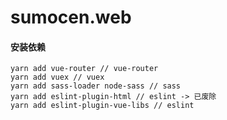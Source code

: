 # sumocen.web

#### 安装依赖
```
yarn add vue-router // vue-router
yarn add vuex // vuex
yarn add sass-loader node-sass // sass
yarn add eslint-plugin-html // eslint -> 已废除
yarn add eslint-plugin-vue-libs // eslint
```
